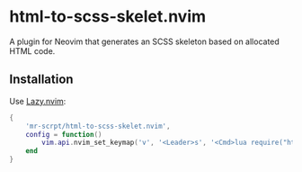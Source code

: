 # html-to-scss-skelet.nvim

A plugin for Neovim that generates an SCSS skeleton based on allocated HTML code.

## Installation

Use [Lazy.nvim](https://github.com/folke/lazy.nvim):

```lua
{
    'mr-scrpt/html-to-scss-skelet.nvim',
    config = function()
        vim.api.nvim_set_keymap('v', '<Leader>s', '<Cmd>lua require("html_to_scss").generate_scss_skeleton()<CR>', { noremap = true, silent = true })
    end
}

```
